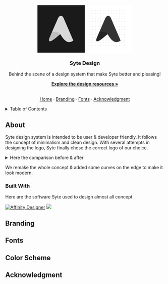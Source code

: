 <div align="center">
  <img src="./assets/preview.png" width="300" align="center" />
  
  <h3>Syte Design</h3>
  <p>Behind the scene of a design system that make Syte better and pleasing!</p>
  <a href="#resources"><strong>Explore the design resources »</strong></a>  
  <br></br>  
  
  <a href="https://github.com/syteos/">Home</a> ·
  <a href="#branding">Branding</a> ·
  <a href="#fonts">Fonts</a> ·
  <a href="#acknowledgment">Acknowledgment</a>
 
</div>

<!-- TABLE OF CONTENTS -->
<details>
  <summary>Table of Contents</summary>
  <ol>
    <li>
      <a href="#about">About Syte Design</a>
      <ul>
        <li><a href="#built-with">Built With</a></li>
      </ul>
    </li>
    <li>
      <a href="#branding">Branding</a>
      <ul>
        <li><a href="#logo">Logo</a></li>
        <li><a href="#resources">Resources</a></li>
      </ul>
    </li>
    <li><a href="#fonts">Fonts</a></li>
    <li><a href="#color-scheme">Color Scheme</a></li>
    <li><a href="#acknowledgment">Acknowledgment</a></li>
  </ol>
</details>


## About

Syte design system is intended to be user & developer friendly. It follows the concept of minimalism and clean design. With several attempts in designing
the logo, Syte finally chose the correct logo of our choice. 
<details>
  <summary>Here the comparison before & after</summary>
  <br />
  <img src="./assets/before-after.png" width="300" />
</details>

We remake the whole concept & added some curves on the edge to make it look modern.

### Built With

Here are the software Syte used to design almost all concept

<div>
  <a href="https://affinity.serif.com"><img alt="Affinity Designer" src="https://upload.wikimedia.org/wikipedia/commons/thumb/4/48/Logo_AffinityDesigner.svg/2048px-Logo_AffinityDesigner.svg.png" width="32" /></a> 
  <a href="https://affinity.serif.com"><img src="https://upload.wikimedia.org/wikipedia/commons/thumb/5/59/Logo_AffinityPhoto.svg/512px-Logo_AffinityPhoto.svg.png?20211103032048" width="32" /></a>
</div>

## Branding

## Fonts

## Color Scheme

## Acknowledgment
